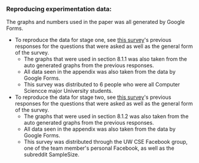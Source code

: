 ### Reproducing experimentation data: 
The graphs and numbers used in the paper was all generated by Google Forms. 
- To reproduce the data for stage one, see [this survey](http://bit.ly/DeMarkPrelimSurvey)'s previous responses
  for the questions that were asked as well as the general form of the survey.
  - The graphs that were used in section 8.1.1 was also taken from the auto generated graphs from the previous responses. 
  - All data seen in the appendix was also taken from the data by Google Forms. 
  - This survey was distributed to 6 people who were all Computer Sciencce major University students. 
- To reproduce the data for stage two, see [this survey](http://bit.ly/DeMarkStage2)'s previous responses for 
  the questions that were asked as well as the general form of the survey. 
  - The graphs that were used in section 8.1.2 was also taken from the auto generated graphs from the previous responses. 
  - All data seen in the appendix was also taken from the data by Google Forms. 
  - This survey was distributed through the UW CSE Facebook group, one of the team member's personal Facebook, as well as 
  the subreddit SampleSize.
